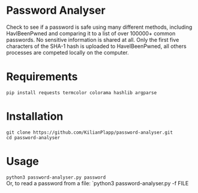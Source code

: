 # Password Analyser
Check to see if a password is safe using many different methods, including HavIBeenPwned and comparing it to a list of over 100000+ common passwords.
No sensitive information is shared at all. Only the first five characters of the SHA-1 hash is uploaded to HaveIBeenPwned, all others processes are competed locally on the computer.

# Requirements
`pip install requests termcolor colorama hashlib argparse`

# Installation
`git clone https://github.com/KilianPlapp/password-analyser.git`  
`cd password-analyser`  

# Usage
`python3 password-analyser.py password`  
Or, to read a password from a file:
`python3 password-analyser.py -f FILE

